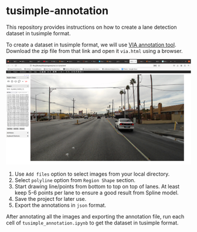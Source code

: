 # tusimple-annotation
This repository provides instructions on how to create a lane detection dataset in tusimple format.

To create a dataset in tusimple format, we will use [VIA annotation tool](https://www.robots.ox.ac.uk/~vgg/software/via/). Download the zip file from that link and open it `via.html` using a browser. 

![demo image](sample-annotation.png)

1. Use `Add files` option to select images from your local directory.
2. Select `polyline` option from `Region Shape` section.
3. Start drawing line/points from bottom to top on top of lanes. At least keep 5-6 points per lane to ensure a good result from Spline model.
4. Save the project for later use.
5. Export the annotations in `json` format.

After annotating all the images and exporting the annotation file, run each cell of `tusimple_annotation.ipynb` to get the dataset in tusimple format.
